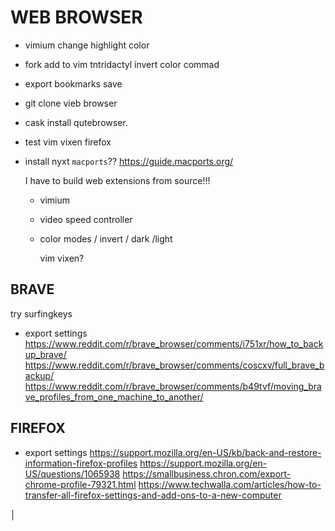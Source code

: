 # WEB BROWSER

- vimium change highlight color
- fork add to vim tntridactyl invert color commad

- export bookmarks save
- git clone vieb browser
- cask install qutebrowser.
- test vim vixen firefox
- install nyxt `macports`??
    https://guide.macports.org/

    I have to build web extensions from source!!!
    - vimium
    - video speed controller
    - color modes / invert / dark /light

        vim vixen?

## BRAVE

try surfingkeys

- export settings
    https://www.reddit.com/r/brave_browser/comments/i751xr/how_to_backup_brave/
    https://www.reddit.com/r/brave_browser/comments/coscxv/full_brave_backup/
    https://www.reddit.com/r/brave_browser/comments/b49tvf/moving_brave_profiles_from_one_machine_to_another/

## FIREFOX

- export settings 
    https://support.mozilla.org/en-US/kb/back-and-restore-information-firefox-profiles
    https://support.mozilla.org/en-US/questions/1065938
    https://smallbusiness.chron.com/export-chrome-profile-79321.html
    https://www.techwalla.com/articles/how-to-transfer-all-firefox-settings-and-add-ons-to-a-new-computer


│
